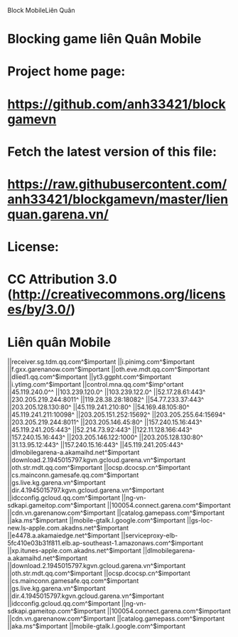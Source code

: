 Block MobileLiên Quân 
# Blocking game liên Quân Mobile
# 
# Project home page:
# https://github.com/anh33421/blockgamevn
#
# Fetch the latest version of this file:
# https://raw.githubusercontent.com/anh33421/blockgamevn/master/lienquan.garena.vn/
# License:
# CC Attribution 3.0 (http://creativecommons.org/licenses/by/3.0/)

# Liên quân Mobile
||receiver.sg.tdm.qq.com^$important
||i.pinimg.com^$important
||f.gxx.garenanow.com^$important
||oth.eve.mdt.qq.com^$important
||dlied1.qq.com^$important
||yt3.ggpht.com^$important
||i.ytimg.com^$important
||control.mna.qq.com^$imp^ortant
||45.119.240.0^^
||103.239.120.0^
||103.239.122.0^
||52.17.28.61:443^
||230.205.219.244:8011^
||119.28.38.28:18082^
||54.77.233.37:443^
||203.205.128.130:80^
||45.119.241.210:80^
||54.169.48.105:80^
||45.119.241.211:10098^
||203.205.151.252:15692^
||203.205.255.64:15694^
||203.205.219.244:8011^
||203.205.146.45:80^
||157.240.15.16:443^
||45.119.241.205:443^
||52.214.73.92:443^
||122.11.128.166:443^
||157.240.15.16:443^
||203.205.146.122:1000^
||203.205.128.130:80^
||31.13.95.12:443^
||157.240.15.16:443^
||45.119.241.205:443^
||dlmobilegarena-a.akamaihd.net^$important
||download.2.1945015797.kgvn.gcloud.garena.vn^$important
||oth.str.mdt.qq.com^$important
||ocsp.dcocsp.cn^$important
||cs.mainconn.gamesafe.qq.com^$important
||gs.live.kg.garena.vn^$important
||dir.4.1945015797.kgvn.gcloud.garena.vn^$important
||idcconfig.gcloud.qq.com^$important
||ng-vn-sdkapi.gameitop.com^$important
||100054.connect.garena.com^$important
||cdn.vn.garenanow.com^$important
||catalog.gamepass.com^$important
||aka.ms^$important
||mobile-gtalk.l.google.com^$important
||gs-loc-new.ls-apple.com.akadns.net^$important
||e4478.a.akamaiedge.net^$important
||serviceproxy-elb-5fc410e03b31f811.elb.ap-southeast-1.amazonaws.com^$important
||xp.itunes-apple.com.akadns.net^$important
||dlmobilegarena-a.akamaihd.net^$important
||download.2.1945015797.kgvn.gcloud.garena.vn^$important
||oth.str.mdt.qq.com^$important
||ocsp.dcocsp.cn^$important
||cs.mainconn.gamesafe.qq.com^$important
||gs.live.kg.garena.vn^$important
||dir.4.1945015797.kgvn.gcloud.garena.vn^$important
||idcconfig.gcloud.qq.com^$important
||ng-vn-sdkapi.gameitop.com^$important
||100054.connect.garena.com^$important
||cdn.vn.garenanow.com^$important
||catalog.gamepass.com^$important
||aka.ms^$important
||mobile-gtalk.l.google.com^$important

